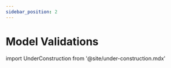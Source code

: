 ```yaml
---
sidebar_position: 2
---
```


# Model Validations

import UnderConstruction from  '@site/under-construction.mdx'

<UnderConstruction />
